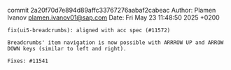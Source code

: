 commit 2a20f70d7e894d89affc33767276aabaf2cabeac
Author: Plamen Ivanov <plamen.ivanov01@sap.com>
Date:   Fri May 23 11:48:50 2025 +0200

    fix(ui5-breadcrumbs): aligned with acc spec (#11572)
    
    Breadcrumbs' item navigation is now possible with ARRROW UP and ARROW DOWN keys (similar to left and right).
    
    Fixes: #11541
